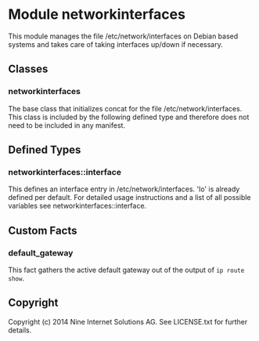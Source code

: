 # Module networkinterfaces

This module manages the file /etc/network/interfaces on Debian based systems
and takes care of taking interfaces up/down if necessary.

## Classes

### networkinterfaces
The base class that initializes concat for the file /etc/network/interfaces.
This class is included by the following defined type and therefore does not
need to be included in any manifest.

## Defined Types

### networkinterfaces::interface
This defines an interface entry in /etc/network/interfaces. 'lo' is already
defined per default. For detailed usage instructions and a list of all
possible variables see networkinterfaces::interface.

## Custom Facts

### default_gateway
This fact gathers the active default gateway out of the output of `ip route show`.

## Copyright

Copyright (c) 2014 Nine Internet Solutions AG. See LICENSE.txt for further details.
